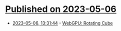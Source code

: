 # [Published on 2023-05-06](index.md)

* [2023-05-06, 13:31:44](https://lobste.rs/s/qhh0xe/webgpu_rotating_cube) - [WebGPU: Rotating Cube](https://john-millikin.com/static/webgpu-rotating-cube.html)

